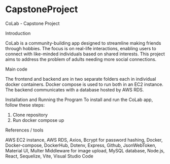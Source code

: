 # CapstoneProject

CoLab - Capstone Project

Introduction

CoLab is a community-building app designed to streamline making friends through hobbies. The focus is on real-life interactions, enabling users to connect with like-minded individuals based on shared interests. This project aims to address the problem of adults needing more social connections.

Main code

The frontend and backend are in two separate folders each in individual docker containers. 
Docker compose is used to run both in an EC2 instance. 
The backend communicates with a database hosted by AWS RDS.

Installation and Running the Program
To install and run the CoLab app, follow these steps:

1. Clone repository
2. Run docker compose up

References / tools

AWS EC2 instance,
AWS RDS,
Axios,
Bcrypt for password hashing,
Docker,
Docker-compose,
DockerHub,
Dotenv,
Express,
Github,
JsonWebToken,
Material UI,
Multer Middleware for image upload,
MySQL database,
Node.js,
React,
Sequelize,
Vite,
Visual Studio Code









